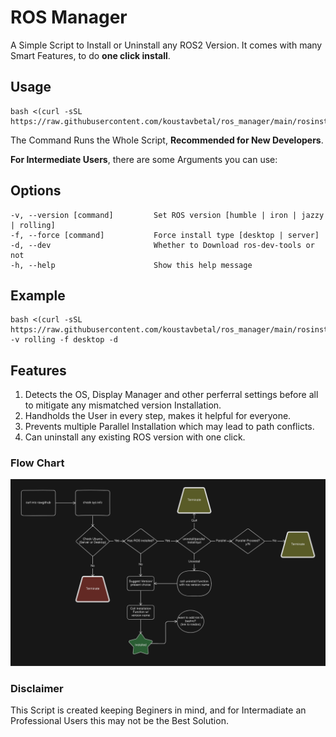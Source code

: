 # ROS Manager 
A Simple Script to Install or Uninstall any ROS2 Version.
It comes with many Smart Features, to do **one click install**.
## Usage
```
bash <(curl -sSL https://raw.githubusercontent.com/koustavbetal/ros_manager/main/rosinstaller.bash)
```
The Command Runs the Whole Script, **Recommended for New Developers**.

**For Intermediate Users**, there are some Arguments you can use:
## Options
```
-v, --version [command]         Set ROS version [humble | iron | jazzy | rolling]
-f, --force [command]           Force install type [desktop | server]
-d, --dev                       Whether to Download ros-dev-tools or not
-h, --help                      Show this help message
```
## Example
```
bash <(curl -sSL https://raw.githubusercontent.com/koustavbetal/ros_manager/main/rosinstaller.bash) -v rolling -f desktop -d
```
## Features
1. Detects the OS, Display Manager and other perferral settings before all to mitigate any mismatched version Installation.
2. Handholds the User in every step, makes it helpful for everyone.
3. Prevents multiple Parallel Installation which may lead to path conflicts.
4. Can uninstall any existing ROS version with one click.

### Flow Chart
<p align="center">
  <picture>
    <img src="Assets/flowchart.png" alt="">
  </picture>
</p>

### Disclaimer
This Script is created keeping Beginers in mind, and for Intermadiate an Professional Users this may not be the Best Solution.  
